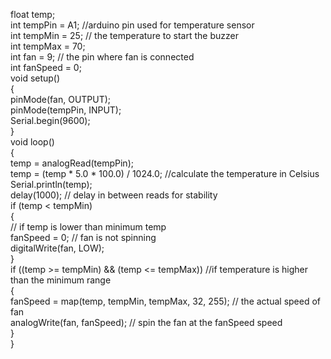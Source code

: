 float temp;  
int tempPin = A1; //arduino pin used for temperature sensor      
int tempMin = 25; // the temperature to start the buzzer      
int tempMax = 70;  
int fan = 9; // the pin where fan is connected      
int fanSpeed = 0;  
void setup()   
{  
  pinMode(fan, OUTPUT);  
  pinMode(tempPin, INPUT);  
  Serial.begin(9600);  
}  
void loop()   
{  
  temp = analogRead(tempPin);  
  temp = (temp * 5.0 * 100.0) / 1024.0; //calculate the temperature in Celsius      
  Serial.println(temp);  
  delay(1000); // delay in between reads for stability      
  if (temp < tempMin)   
  {  
    // if temp is lower than minimum temp      
    fanSpeed = 0; // fan is not spinning  
    digitalWrite(fan, LOW);  
  }  
  if ((temp >= tempMin) && (temp <= tempMax)) //if temperature is higher than the minimum range      
  {  
    fanSpeed = map(temp, tempMin, tempMax, 32, 255); // the actual speed of fan      
    analogWrite(fan, fanSpeed); // spin the fan at the fanSpeed speed      
  }  
} 
